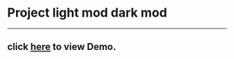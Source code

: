 # Project light mod dark mod

----
## click [here](https://azizmaghsuomi.github.io/Slider-picture/) to view Demo.
